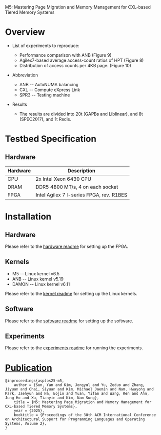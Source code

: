 M5: Mastering Page Migration and Memory Management for CXL-based Tiered Memory Systems
# Overview

* List of experiments to reproduce:
  * Performance comparison with ANB (Figure 9)
  * Agilex7-based average access-count ratios of HPT (Figure 8)
  * Distribution of access counts per 4KB page. (Figure 10) 

* Abbreviation
    * ANB -- AutoNUMA balancing
    * CXL -- Compute eXpress Link
    * SPR3 -- Testing machine

* Results
    * The results are divided into 20t (GAPBs and Liblinear), and 8t (SPEC2017), and 1t Redis.

# Testbed Specification

## Hardware
| Hardware | Description |
| -------- | ----------- |
| CPU | 2x Intel Xeon 6430 CPU |
| DRAM | DDR5 4800 MT/s, 4 on each socket|
| FPGA | Intel Agilex 7 I-series FPGA, rev. R1BES |


# Installation
## Hardware
Please refer to the [hardware readme](./hw/README.md) for setting up the FPGA.

## Kernels
* M5 -- Linux kernel v6.5
* ANB -- Linux kernel v5.19
* DAMON -- Linux kernel v6.11

Please refer to the [kernel readme](./kernels/README.md) for setting up the Linux kernels.

## Software
Please refer to the [software readme](./software/README.md) for setting up the software.

## Experiments
Please refer to the [experiments readme](./testing_scripts//README.md) for running the experiments.

# [Publication]()
```
@inproceedings{asplos25-m5,
    author = {Sun, Yan and Kim, Jongyul and Yu, Zeduo and Zhang, Jiyuan and Chai, Siyuan and Kim, Michael Jaemin and Nam, Hwayong and Park, Jaehyun and Na, Eojin and Yuan, Yifan and Wang, Ren and Ahn, Jung Ho and Xu, Tianyin and Kim, Nam Sung},
    title = {M5: Mastering Page Migration and Memory Management for CXL-based Tiered Memory Systems},
    year = {2025},
    booktitle = {Proceedings of the 30th ACM International Conference on Architectural Support for Programming Languages and Operating Systems, Volume 2},
}
```
